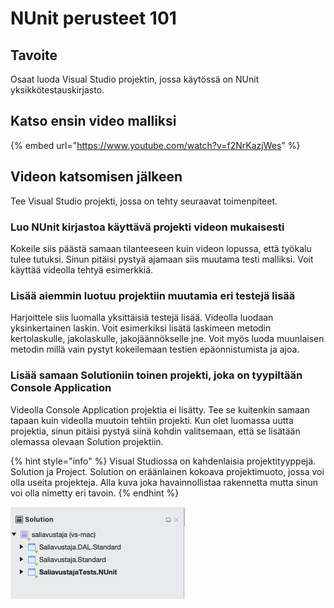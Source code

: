 # NUnit perusteet 101

## **Tavoite**

Osaat luoda Visual Studio projektin, jossa käytössä on NUnit yksikkötestauskirjasto.

## **Katso ensin video** malliksi

{% embed url="https://www.youtube.com/watch?v=f2NrKazjWes" %}

## **Videon katsomisen jälkeen**

Tee Visual Studio projekti, jossa on tehty seuraavat toimenpiteet.

### Luo NUnit kirjastoa käyttävä projekti videon mukaisesti

Kokeile siis päästä samaan tilanteeseen kuin videon lopussa, että työkalu tulee tutuksi. Sinun pitäisi pystyä ajamaan siis muutama testi malliksi. Voit käyttää videolla tehtyä esimerkkiä.

### Lisää aiemmin luotuu projektiin muutamia eri testejä lisää

Harjoittele siis luomalla yksittäisiä testejä lisää. Videolla luodaan yksinkertainen laskin. Voit esimerkiksi lisätä laskimeen metodin kertolaskulle, jakolaskulle, jakojäännökselle jne. Voit myös luoda muunlaisen metodin millä vain pystyt kokeilemaan testien epäonnistumista ja ajoa.

### Lisää samaan Solutioniin toinen projekti, joka on tyypiltään Console Application

Videolla Console Application projektia ei lisätty. Tee se kuitenkin samaan tapaan kuin videolla muutoin tehtiin projekti. Kun olet luomassa uutta projektia, sinun pitäisi pystyä siinä kohdin valitsemaan, että se lisätään olemassa olevaan Solution projektiin.

{% hint style="info" %}
Visual Studiossa on kahdenlaisia projektityyppejä. Solution ja Project. Solution on eräänlainen kokoava projektimuoto, jossa voi olla useita projekteja. Alla kuva joka havainnollistaa rakennetta mutta sinun voi olla nimetty eri tavoin.
{% endhint %}

![Esimerkki Visual Studion projektirakenteesta.](../.gitbook/assets/vs-solution.png)

